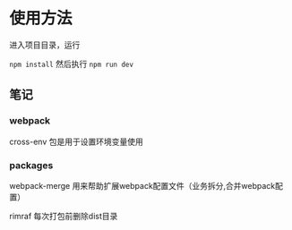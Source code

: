 # 使用方法

进入项目目录，运行

``
npm install
``
然后执行
``
npm run dev
``

## 笔记

### webpack

cross-env 包是用于设置环境变量使用

### packages

webpack-merge 用来帮助扩展webpack配置文件（业务拆分,合并webpack配置）

rimraf 每次打包前删除dist目录
